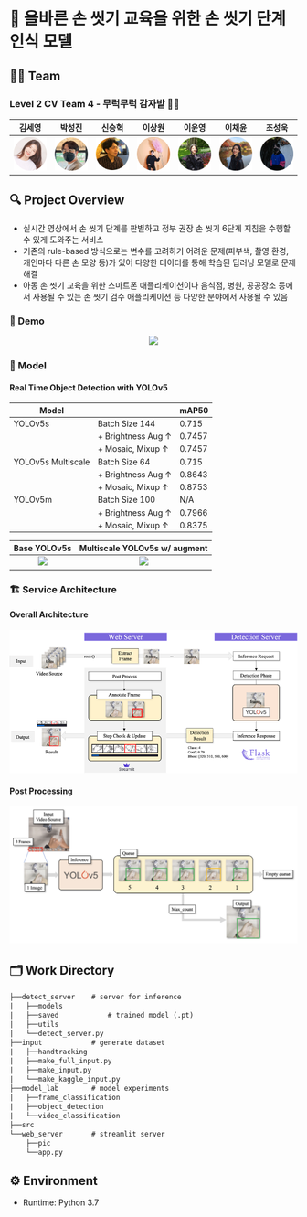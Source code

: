 # 🧼 올바른 손 씻기 교육을 위한 손 씻기 단계 인식 모델

## 👨‍🌾 Team

### Level 2 CV Team 4 - 무럭무럭 감자밭 🥔🌱
|김세영|박성진|신승혁|이상원|이윤영|이채윤|조성욱|
|:-:|:-:|:-:|:-:|:-:|:-:|:-:|
|<a href="https://github.com/Seyoung9304"><img src="src/profile/seyoung.png" width='300px'></a>|<a href="https://github.com/8639sung"><img src="src/profile/seongzin.png" width='300px'></a>|<a href="https://github.com/seung-sss"><img src="src/profile/seungss.png" width='300px'></a>|<a href="https://github.com/14blacktea"><img src="src/profile/sangwon.png" width='300px'></a>|<a href="https://github.com/YoonyoungL"><img src="src/profile/yoonyoung.png" width='300px'></a>|<a href="https://github.com/rachel318318"><img src="src/profile/raelee.png" width='300px'></a>|<a href="https://github.com/ukcastle"><img src="src/profile/seongwook.png" width='300px'></a>|

## 🔍 Project Overview

- 실시간 영상에서 손 씻기 단계를 판별하고 정부 권장 손 씻기 6단계 지침을 수행할 수 있게 도와주는 서비스
- 기존의 rule-based 방식으로는 변수를 고려하기 어려운 문제(피부색, 촬영 환경, 개인마다 다른 손 모양 등)가 있어 다양한 데이터를 통해 학습된 딥러닝 모델로 문제 해결
- 아동 손 씻기 교육을 위한 스마트폰 애플리케이션이나 음식점, 병원, 공공장소 등에서 사용될 수 있는 손 씻기 검수 애플리케이션 등 다양한 분야에서 사용될 수 있음


### 👀 Demo

<p align="center">
    <img src="src/demo_2x.gif">
</p>


### 🧠 Model

#### Real Time Object Detection with YOLOv5

|Model||mAP50|
|---|:----|:---|
|YOLOv5s|Batch Size 144|0.715|
||+ Brightness Aug ↑ |0.7457|
||+ Mosaic, Mixup ↑ |0.7457|
|YOLOv5s Multiscale|Batch Size 64|0.715|
||+ Brightness Aug ↑ |0.8643|
||+ Mosaic, Mixup ↑ |0.8753|
|YOLOv5m|Batch Size 100|N/A|
||+ Brightness Aug ↑ |0.7966|
||+ Mosaic, Mixup ↑ |0.8375|


|Base YOLOv5s|Multiscale YOLOv5s w/ augment|
|:---:|:---:|
|<img src="src/model/before.gif">|<img src="src/model/after.gif">|


### 🏗 Service Architecture

#### Overall Architecture

<p align="center">
    <img src="src/service_architecture.png">
</p>

#### Post Processing

<p align="center">
    <img src="src/input_output.png">
</p>


## 🗂 Work Directory
```
├──detect_server    # server for inference
|   ├──models           
|   ├──saved            # trained model (.pt)
|   ├──utils
|   └──detect_server.py
├──input            # generate dataset
|   ├──handtracking
|   ├──make_full_input.py
|   ├──make_input.py
|   └──make_kaggle_input.py
├──model_lab        # model experiments
|   ├──frame_classification
|   ├──object_detection
|   └──video_classification
├──src
└──web_server       # streamlit server
    ├──pic
    └──app.py
```

## ⚙️ Environment

- Runtime: Python 3.7
